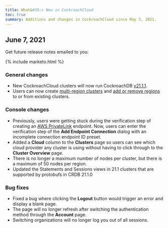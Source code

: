 ```yaml
---
title: What&#39;s New in CockroachCloud
toc: true
summary: Additions and changes in CockroachCloud since May 3, 2021.
---
```


## June 7, 2021

Get future release notes emailed to you:

{% include marketo.html %}

### General changes

- New CockroachCloud clusters will now run CockroachDB [v21.1.1](v21.1.1.html).
- Users can now create [multi-region clusters](../cockroachcloud/create-your-cluster.html) and [add or remove regions](../cockroachcloud/cluster-management.html?filters=dedicated#add-or-remove-regions-from-a-cluster) to or from existing clusters.
  
### Console changes

- Previously, users were getting stuck during the verification step of creating an [AWS PrivateLink](network-authorization.html#aws-privatelink) endpoint. Now, users can enter the verification step of the **Add Endpoint Connection** dialog with an incomplete connection endpoint ID preset.
- Added a **Cloud** column to the **Clusters** page so users can see which cloud provider any cluster is using without having to click through to the **Cluster Overview** page.
- There is no longer a maximum number of nodes per cluster, but there is a maximum of 50 nodes per region.
- Updated the Statements and Sessions views in 21.1 clusters that are supported by protobufs in CRDB 21.1.0

### Bug fixes

- Fixed a bug where clicking the **Logout** button would trigger an error and display a blank page.
- The page will no longer refresh after switching the authentication method through the **Account** page.
- Switching organizations will no longer log you out of all sessions.
